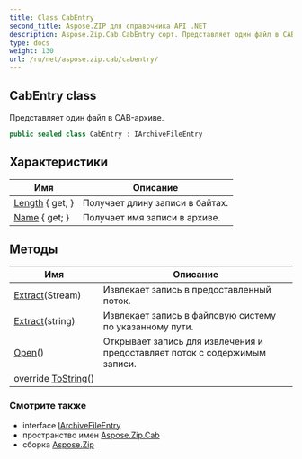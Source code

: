 ```yaml
---
title: Class CabEntry
second_title: Aspose.ZIP для справочника API .NET
description: Aspose.Zip.Cab.CabEntry сорт. Представляет один файл в CABархиве.
type: docs
weight: 130
url: /ru/net/aspose.zip.cab/cabentry/
---
```

## CabEntry class

Представляет один файл в CAB-архиве.

```csharp
public sealed class CabEntry : IArchiveFileEntry
```

## Характеристики

| Имя | Описание |
| --- | --- |
| [Length](../../aspose.zip.cab/cabentry/length/) { get; } | Получает длину записи в байтах. |
| [Name](../../aspose.zip.cab/cabentry/name/) { get; } | Получает имя записи в архиве. |

## Методы

| Имя | Описание |
| --- | --- |
| [Extract](../../aspose.zip.cab/cabentry/extract/#extract_1)(Stream) | Извлекает запись в предоставленный поток. |
| [Extract](../../aspose.zip.cab/cabentry/extract/#extract)(string) | Извлекает запись в файловую систему по указанному пути. |
| [Open](../../aspose.zip.cab/cabentry/open/)() | Открывает запись для извлечения и предоставляет поток с содержимым записи. |
| override [ToString](../../aspose.zip.cab/cabentry/tostring/)() |  |

### Смотрите также

* interface [IArchiveFileEntry](../../aspose.zip/iarchivefileentry/)
* пространство имен [Aspose.Zip.Cab](../../aspose.zip.cab/)
* сборка [Aspose.Zip](../../)


